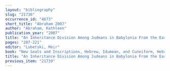 ```yaml
---
layout: "bibliography"
slug: "21736"
occurrence_id: "4673"
short_title: "Abraham 2007"
author: "Abraham, Kathleen"
publication_year: "2007"
title: "An Inheritance Division Among Judeans in Babylonia From the Early Persian Period"
pages: "207-221"
editor: "Lubetski, Meir"
book: "New Seals and Inscriptions, Hebrew, Idumean, and Cuneiform, Hebrew Bible Monographs 8 (Sheffield)"
title: "An Inheritance Division Among Judeans in Babylonia From the Early Persian Period"
previous_item: "21739"
---
```


